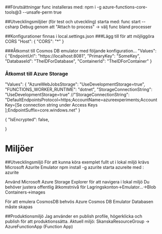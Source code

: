 ﻿
##Förutsättningar
func installeras med: npm i -g azure-functions-core-tools@3 --unsafe-perm true

##Utvecklingsmiljöer (för test och utveckling)
starta med: func start --csharp
Debug genom att "Attach to process" -> välj func bland processer

##Konfigurationer finnas i local.settings.json
###Lägg till för att möjliggöra CORS
  "Host": {
    "CORS": "*"
  }

###Åtkomst till Cosmos DB emulator med följande konfiguration...
  "Values": {
    "EndpointUrl": "https://localhost:8081",
    "PrimaryKey": "SomeKey",
    "DatabaseId": "TheIDForDatabase",
    "ContainerId": "TheIDForContainer"
  }
  
### Åtkomst till Azure Storage
  "Values": {
    "AzureWebJobsStorage": "UseDevelopmentStorage=true",
    "FUNCTIONS_WORKER_RUNTIME": "dotnet",
    "StorageConnectionString": "UseDevelopmentStorage=true"
    //"StorageConnectionString": "DefaultEndpointsProtocol=https;AccountName=azureexperiments;AccountKey=[Se connection string under Access Keys ];EndpointSuffix=core.windows.net"
  }


  {
  "IsEncrypted": false,
  
}

# Miljöer
##Utvecklingsmiljö
För att kunna köra exemplet fullt ut i lokal miljö krävs Microsoft Azurite Emulator
npm install -g azurite
starta azureite med : azurite

Använd Microsoft Azure Storage Explorer för att navigera i lokal miljö
Du behöver justera offentlig åtkomstnivå för Lagringskonton->Emulator...->Blob Containers->images 

För att emulera CosmosDB behvös Azure Cosmos DB Emulator
Databasen måste skapas 




##Produktionsmiljö 
Jag använder en publish profile, högerklicka och publish för att produktionssätta.
Aktuell miljö: SkanskaResourceGroup -> AzureFunctionApp (Function App)



